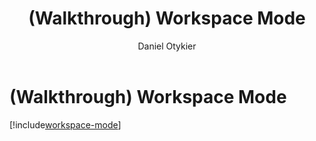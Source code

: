 ﻿---
uid: workspace-mode
title: (Walkthrough) Workspace Mode
author: Daniel Otykier
updated: 2021-09-06
applies_to:
  editions:
    - edition: Desktop
      none: x
    - edition: Business
    - edition: Enterprise
---
# (Walkthrough) Workspace Mode
[!include[workspace-mode](~/te3/workspace-mode.partial.md)]